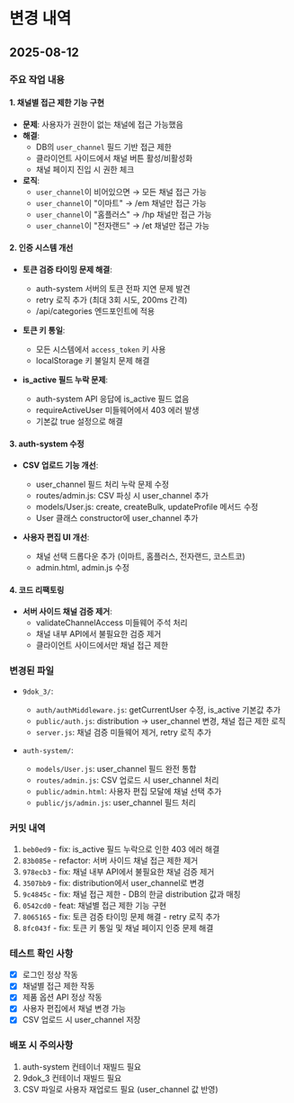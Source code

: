 # 변경 내역

## 2025-08-12

### 주요 작업 내용

#### 1. 채널별 접근 제한 기능 구현
- **문제**: 사용자가 권한이 없는 채널에 접근 가능했음
- **해결**: 
  - DB의 `user_channel` 필드 기반 접근 제한
  - 클라이언트 사이드에서 채널 버튼 활성/비활성화
  - 채널 페이지 진입 시 권한 체크
- **로직**:
  - `user_channel`이 비어있으면 → 모든 채널 접근 가능
  - `user_channel`이 "이마트" → /em 채널만 접근 가능
  - `user_channel`이 "홈플러스" → /hp 채널만 접근 가능
  - `user_channel`이 "전자랜드" → /et 채널만 접근 가능

#### 2. 인증 시스템 개선
- **토큰 검증 타이밍 문제 해결**:
  - auth-system 서버의 토큰 전파 지연 문제 발견
  - retry 로직 추가 (최대 3회 시도, 200ms 간격)
  - /api/categories 엔드포인트에 적용
  
- **토큰 키 통일**:
  - 모든 시스템에서 `access_token` 키 사용
  - localStorage 키 불일치 문제 해결

- **is_active 필드 누락 문제**:
  - auth-system API 응답에 is_active 필드 없음
  - requireActiveUser 미들웨어에서 403 에러 발생
  - 기본값 true 설정으로 해결

#### 3. auth-system 수정
- **CSV 업로드 기능 개선**:
  - user_channel 필드 처리 누락 문제 수정
  - routes/admin.js: CSV 파싱 시 user_channel 추가
  - models/User.js: create, createBulk, updateProfile 메서드 수정
  - User 클래스 constructor에 user_channel 추가

- **사용자 편집 UI 개선**:
  - 채널 선택 드롭다운 추가 (이마트, 홈플러스, 전자랜드, 코스트코)
  - admin.html, admin.js 수정

#### 4. 코드 리팩토링
- **서버 사이드 채널 검증 제거**:
  - validateChannelAccess 미들웨어 주석 처리
  - 채널 내부 API에서 불필요한 검증 제거
  - 클라이언트 사이드에서만 채널 접근 제한

### 변경된 파일
- `9dok_3/`:
  - `auth/authMiddleware.js`: getCurrentUser 수정, is_active 기본값 추가
  - `public/auth.js`: distribution → user_channel 변경, 채널 접근 제한 로직
  - `server.js`: 채널 검증 미들웨어 제거, retry 로직 추가

- `auth-system/`:
  - `models/User.js`: user_channel 필드 완전 통합
  - `routes/admin.js`: CSV 업로드 시 user_channel 처리
  - `public/admin.html`: 사용자 편집 모달에 채널 선택 추가
  - `public/js/admin.js`: user_channel 필드 처리

### 커밋 내역
1. `beb0ed9` - fix: is_active 필드 누락으로 인한 403 에러 해결
2. `83b085e` - refactor: 서버 사이드 채널 접근 제한 제거
3. `978ecb3` - fix: 채널 내부 API에서 불필요한 채널 검증 제거
4. `3507bb9` - fix: distribution에서 user_channel로 변경
5. `9c4845c` - fix: 채널 접근 제한 - DB의 한글 distribution 값과 매칭
6. `0542cd0` - feat: 채널별 접근 제한 기능 구현
7. `8065165` - fix: 토큰 검증 타이밍 문제 해결 - retry 로직 추가
8. `8fc043f` - fix: 토큰 키 통일 및 채널 페이지 인증 문제 해결

### 테스트 확인 사항
- [x] 로그인 정상 작동
- [x] 채널별 접근 제한 작동
- [x] 제품 옵션 API 정상 작동
- [x] 사용자 편집에서 채널 변경 가능
- [x] CSV 업로드 시 user_channel 저장

### 배포 시 주의사항
1. auth-system 컨테이너 재빌드 필요
2. 9dok_3 컨테이너 재빌드 필요
3. CSV 파일로 사용자 재업로드 필요 (user_channel 값 반영)